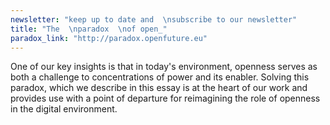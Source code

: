 ```yaml
---
newsletter: "keep up to date and  \nsubscribe to our newsletter"
title: "The  \nparadox  \nof open_"
paradox_link: "http://paradox.openfuture.eu"
---
```

One of our key insights is that in today's environment, openness serves as both a challenge to concentrations of power and its enabler. Solving this paradox, which we describe in this essay is at the heart of our work and provides use with a point of departure for reimagining the role of openness in the digital environment.
